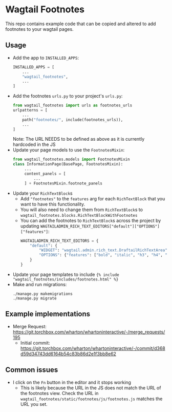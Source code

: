 # Wagtail Footnotes

This repo contains example code that can be copied and altered to add footnotes to your wagtail pages.

## Usage
 - Add the app to `INSTALLED_APPS`:
   ```python
   INSTALLED_APPS = [
       ...
       "wagtail_footnotes",
       ...
   ]
   ```
 - Add the footnotes `urls.py` to your project's `urls.py`:
   ```python
   from wagtail_footnotes import urls as footnotes_urls
   urlpatterns = [
       ...
       path("footnotes/", include(footnotes_urls)),
       ...
   ]
   ```
   Note: The URL NEEDS to be defined as above as it is currently hardcoded in the JS
 - Update your page models to use the `FootnotesMixin`:
   ```python
   from wagtail_footnotes.models import FootnotesMixin
   class InformationPage(BasePage, FootnotesMixin):
        ...
        content_panels = [
            ...
        ] + FootnotesMixin.footnote_panels
   ```
 - Update your `RichTextBlock`s 
    - Add `"footnotes"` to the `features` arg for each `RichTextBlock` that you want to have this functionality.
    - You will also need to change them from `RichTextBlock`s to `wagtail_footnotes.blocks.RichTextBlockWithFootnotes`
    - You can add the footnotes to `RichTextBlock`s across the project by updating `WAGTAILADMIN_RICH_TEXT_EDITORS["default"]["OPTIONS"]["features"]`:
      ```python
      WAGTAILADMIN_RICH_TEXT_EDITORS = {
          "default": {
              "WIDGET": "wagtail.admin.rich_text.DraftailRichTextArea",
              "OPTIONS": {"features": ["bold", "italic", "h3", "h4", "ol", "ul", "link", "footnotes"]},
          }
      }
      ```
 - Update your page templates to include `{% include "wagtail_footnotes/includes/footnotes.html" %}`
 - Make and run migrations:
   ```
   ./manage.py makemigrations
   ./manage.py migrate
   ```

## Example implementations
 - Merge Request: https://git.torchbox.com/wharton/whartoninteractive/-/merge_requests/195
    - Initial commit: https://git.torchbox.com/wharton/whartoninteractive/-/commit/d368d59d34743dd6164b54c83b86d2e1f3bb8e62

## Common issues
 - I click on the `Fn` button in the editor and it stops working
    - This is likely because the URL in the JS does not match the URL of the footnotes view. Check the URL in `wagtail_footnotes/static/footnotes/js/footnotes.js` matches the URL you set.
